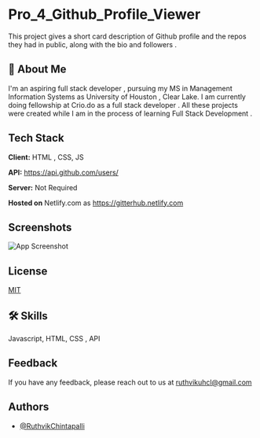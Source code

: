 
# Pro_4_Github_Profile_Viewer

This project gives a short card description of Github profile and the repos they had in public, along with the bio and followers .


## 🚀 About Me
I'm an aspiring full stack developer , pursuing my MS in Management Information Systems as University of Houston , Clear Lake. I am currently doing fellowship at Crio.do as a full stack developer . All these projects were created while I am in the process of learning Full Stack Development .


## Tech Stack

**Client:** HTML , CSS, JS

**API:** https://api.github.com/users/

**Server:** Not Required

**Hosted on** Netlify.com as [https://gitterhub.netlify.com ](https://gitterhub.netlify.app/)


## Screenshots

![App Screenshot](https://res.cloudinary.com/dtldmvt9y/image/upload/e_improve:outdoor/xvz0p6nbshsvqpgseiij.jpg)


## License

[MIT](https://choosealicense.com/licenses/mit/)


## 🛠 Skills
Javascript, HTML, CSS , API


## Feedback

If you have any feedback, please reach out to us at ruthvikuhcl@gmail.com


## Authors

- [@RuthvikChintapalli](https://www.github.com/ruthvikchintapalli)

